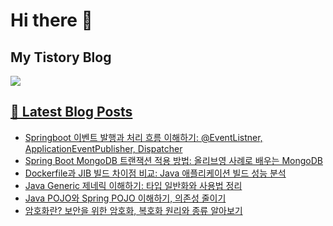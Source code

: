 # Hi there 👋

## My Tistory Blog

<p>
    <a href="https://kylo8.tistory.com"><img src="https://img.shields.io/badge/Tistory-000000?style=flat-square&logo=Tistory&logoColor=white"/>
</p>

## 📕 Latest Blog Posts

<ul><li><a href='https://kylo8.tistory.com/entry/Springboot-%EC%9D%B4%EB%B2%A4%ED%8A%B8-%EB%B0%9C%ED%96%89%EA%B3%BC-%EC%B2%98%EB%A6%AC-%ED%9D%90%EB%A6%84-%EC%9D%B4%ED%95%B4%ED%95%98%EA%B8%B0-EventListner-ApplicationEventPublisher-Dispatcher' target='_blank'>Springboot 이벤트 발행과 처리 흐름 이해하기: @EventListner, ApplicationEventPublisher, Dispatcher</a></li><li><a href='https://kylo8.tistory.com/entry/Spring-Boot-MongoDB-%ED%8A%B8%EB%9E%9C%EC%9E%AD%EC%85%98-%EC%A0%81%EC%9A%A9-%EB%B0%A9%EB%B2%95-%EC%98%AC%EB%A6%AC%EB%B8%8C%EC%98%81-%EC%82%AC%EB%A1%80%EB%A1%9C-%EB%B0%B0%EC%9A%B0%EB%8A%94-MongoDB' target='_blank'>Spring Boot MongoDB 트랜잭션 적용 방법: 올리브영 사례로 배우는 MongoDB</a></li><li><a href='https://kylo8.tistory.com/entry/Dockerfile%EA%B3%BC-JIB-%EB%B9%8C%EB%93%9C-%EC%B0%A8%EC%9D%B4%EC%A0%90-%EB%B9%84%EA%B5%90-Java-%EC%95%A0%ED%94%8C%EB%A6%AC%EC%BC%80%EC%9D%B4%EC%85%98-%EB%B9%8C%EB%93%9C-%EC%84%B1%EB%8A%A5-%EB%B6%84%EC%84%9D' target='_blank'>Dockerfile과 JIB 빌드 차이점 비교: Java 애플리케이션 빌드 성능 분석</a></li><li><a href='https://kylo8.tistory.com/entry/Java-Generic-%EC%A0%9C%EB%84%A4%EB%A6%AD-%EC%9D%B4%ED%95%B4%ED%95%98%EA%B8%B0-%ED%83%80%EC%9E%85-%EC%9D%BC%EB%B0%98%ED%99%94%EC%99%80-%EC%82%AC%EC%9A%A9%EB%B2%95-%EC%A0%95%EB%A6%AC' target='_blank'>Java Generic 제네릭 이해하기: 타입 일반화와 사용법 정리</a></li><li><a href='https://kylo8.tistory.com/entry/Java-POJO%EC%99%80-Spring-POJO-%EC%9D%B4%ED%95%B4%ED%95%98%EA%B8%B0-%EC%9D%98%EC%A1%B4%EC%84%B1-%EC%A4%84%EC%9D%B4%EA%B8%B0' target='_blank'>Java POJO와 Spring POJO 이해하기, 의존성 줄이기</a></li><li><a href='https://kylo8.tistory.com/entry/%EC%95%94%ED%98%B8%ED%99%94%EB%9E%80-%EB%B3%B4%EC%95%88%EC%9D%84-%EC%9C%84%ED%95%9C-%EC%95%94%ED%98%B8%ED%99%94-%EB%B3%B5%ED%98%B8%ED%99%94-%EC%9B%90%EB%A6%AC%EC%99%80-%EC%A2%85%EB%A5%98-%EC%95%8C%EC%95%84%EB%B3%B4%EA%B8%B0' target='_blank'>암호화란? 보안을 위한 암호화, 복호화 원리와 종류 알아보기</a></li></ul>